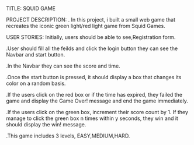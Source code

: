 TITLE:  SQUID GAME

PROJECT DESCRIPTION:
. In this project, i built a  small web game that recreates the iconic
  green light/red light game from Squid Games.
  
USER STORIES:
 Initially, users should be able to see,Registration form.

.User should fill all the feilds and click the login button they can see the Navbar and start button.

.In the Navbar they can see the score and time.

.Once the start button is pressed, it should display a box that changes its color on a random
basis.

.If the users click on the red box or if the time has expired, they failed the game and 
display the  Game Over! message and end the game immediately.

.If the users click on the green box,  increment their score count by 1. If they
manage to click the green box n times within y seconds, they win and it should display the
win! message.

.This game includes 3 levels, EASY,MEDIUM,HARD.




